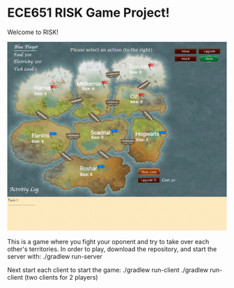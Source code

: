 # ECE651 RISK Game Project!

Welcome to RISK!

![alt text](https://github.com/ncmihali/The-Game-of-RISK/blob/master/RISKGameScreenShot.png?raw=true)

This is a game where you fight your oponent and try to take over each other's territories. 
In order to play, download the repository, and start the server with:
  ./gradlew run-server

Next start each client to start the game:
  ./gradlew run-client
  ./gradlew run-client (two clients for 2 players)


